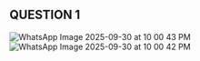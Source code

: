 ## QUESTION 1
![WhatsApp Image 2025-09-30 at 10 00 43 PM](https://github.com/user-attachments/assets/cf0ef420-bd78-4099-bfdc-e4ffd489e920)
![WhatsApp Image 2025-09-30 at 10 00 42 PM](https://github.com/user-attachments/assets/2ede11df-e94b-417d-b094-839cb0e46220)
